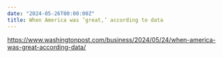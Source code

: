 ```yaml
---
date: "2024-05-26T00:00:00Z"
title: When America was ‘great,’ according to data
---
```

https://www.washingtonpost.com/business/2024/05/24/when-america-was-great-according-data/